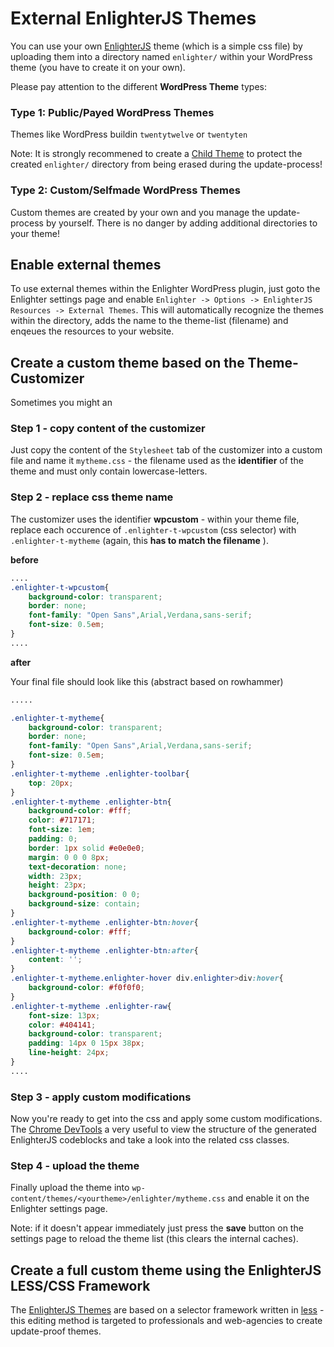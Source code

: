 External EnlighterJS Themes
==================================

You can use your own [EnlighterJS](https://enlighterjs.org) theme (which is a simple css file) by uploading them into a directory named `enlighter/` within your WordPress theme (you have to create it on your own).

Please pay attention to the different **WordPress Theme** types:

### Type 1: Public/Payed WordPress Themes ###

Themes like WordPress buildin `twentytwelve` or `twentyten`

Note: It is strongly recommened to create a [Child Theme](https://codex.wordpress.org/Child_Themes) to protect the created `enlighter/` directory from being erased during the update-process!

### Type 2: Custom/Selfmade WordPress Themes ###

Custom themes are created by your own and you manage the update-process by yourself. There is no danger by adding additional directories to your theme!

## Enable external themes ##

To use external themes within the Enlighter WordPress plugin, just goto the Enlighter settings page and enable `Enlighter -> Options -> EnlighterJS Resources -> External Themes`. This will automatically recognize the themes within the directory, adds the name to the theme-list (filename) and enqeues the resources to your website.

## Create a custom theme based on the Theme-Customizer ##

Sometimes you might an

### Step 1 - copy content of the customizer ###

Just copy the content of the `Stylesheet` tab of the customizer into a custom file and name it `mytheme.css` - the filename used as the **identifier** of the theme and must only contain lowercase-letters.

### Step 2 - replace css theme name ###

The customizer uses the identifier **wpcustom** - within your theme file, replace each occurence of `.enlighter-t-wpcustom` (css selector) with `.enlighter-t-mytheme` (again, this **has to match the filename** ).

**before**

```css
....
.enlighter-t-wpcustom{
    background-color: transparent;
    border: none;
    font-family: "Open Sans",Arial,Verdana,sans-serif;
    font-size: 0.5em;
}
....
```

**after**

Your final file should look like this (abstract based on rowhammer)

```css
.....

.enlighter-t-mytheme{
    background-color: transparent;
    border: none;
    font-family: "Open Sans",Arial,Verdana,sans-serif;
    font-size: 0.5em;
}
.enlighter-t-mytheme .enlighter-toolbar{
    top: 20px;
}
.enlighter-t-mytheme .enlighter-btn{
    background-color: #fff;
    color: #717171;
    font-size: 1em;
    padding: 0;
    border: 1px solid #e0e0e0;
    margin: 0 0 0 8px;
    text-decoration: none;
    width: 23px;
    height: 23px;
    background-position: 0 0;
    background-size: contain;
}
.enlighter-t-mytheme .enlighter-btn:hover{
    background-color: #fff;
}
.enlighter-t-mytheme .enlighter-btn:after{
    content: '';
}
.enlighter-t-mytheme.enlighter-hover div.enlighter>div:hover{
    background-color: #f0f0f0;
}
.enlighter-t-mytheme .enlighter-raw{
    font-size: 13px;
    color: #404141;
    background-color: transparent;
    padding: 14px 0 15px 38px;
    line-height: 24px;
}
....
```

### Step 3 - apply custom modifications ###

Now you're ready to get into the css and apply some custom modifications. The [Chrome DevTools](https://developers.google.com/web/tools/chrome-devtools/dom) a very useful to view the structure of the generated EnlighterJS codeblocks and take a look into the related css classes.


### Step 4 - upload the theme ###

Finally upload the theme into `wp-content/themes/<yourtheme>/enlighter/mytheme.css` and enable it on the Enlighter settings page.

Note: if it doesn't appear immediately just press the **save** button on the settings page to reload the theme list (this clears the internal caches).


## Create a full custom theme using the EnlighterJS LESS/CSS Framework ##

The [EnlighterJS Themes](https://github.com/EnlighterJS/EnlighterJS) are based on a selector framework written in [less](http://lesscss.org/#) - this editing method is targeted to professionals and web-agencies to create update-proof themes.